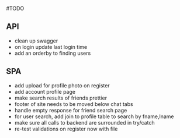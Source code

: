 #TODO

## API

- clean up swagger
- on login update last login time
- add an orderby to finding users

## SPA

- add upload for profile photo on register
- add account profile page
- make search results of friends prettier
- footer of site needs to be moved below chat tabs
- handle empty response for friend search page
- for user search, add join to profile table to search by fname,lname
- make sure all calls to backend are surrounded in try/catch
- re-test validations on register now with file
  